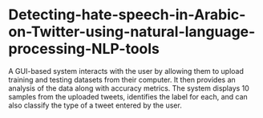 # Detecting-hate-speech-in-Arabic-on-Twitter-using-natural-language-processing-NLP-tools
A GUI-based system interacts with the user by allowing them to upload training and testing datasets from their computer. It then provides an analysis of the data along with accuracy metrics. The system displays 10 samples from the uploaded tweets, identifies the label for each, and can also classify the type of a tweet entered by the user.
